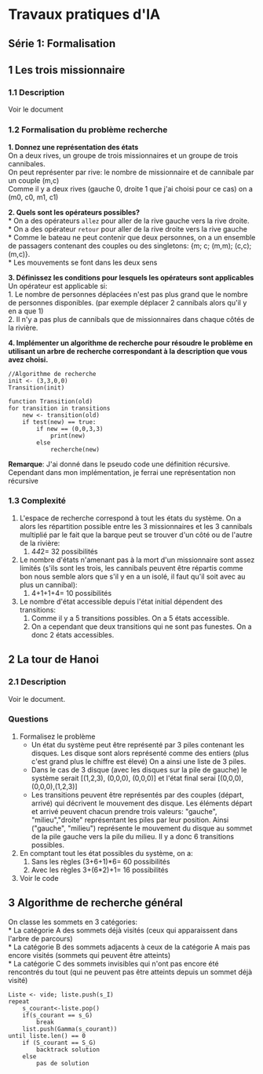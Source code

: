 Travaux pratiques d'IA
======================

## Série 1: Formalisation

## 1 Les trois missionnaire

### 1.1 Description
Voir le document

### 1.2 Formalisation du problème recherche
**1. Donnez une représentation des états**  
	On a deux rives, un groupe de trois missionnaires et un groupe de trois cannibales.  
	On peut représenter par rive: le nombre de missionnaire et de cannibale par un couple (m,c)  
	Comme il y a deux rives (gauche 0, droite 1 que j'ai choisi pour ce cas) on a (m0, c0, m1, c1)  
	
**2. Quels sont les opérateurs possibles?**  
	* On a des opérateurs `allez` pour aller de la rive gauche vers la rive droite.  
	* On a des opérateur `retour` pour aller de la rive droite vers la rive gauche  
	* Comme le bateau ne peut contenir que deux personnes, on a un ensemble de passagers contenant des couples ou des singletons: {m; c; (m,m); (c,c); (m,c)}.  
	* Les mouvements se font dans les deux sens  
	
**3. Définissez les conditions pour lesquels les opérateurs sont applicables**  
	Un opérateur est applicable si:  
	1. Le nombre de personnes déplacées n'est pas plus grand que le nombre de personnes disponibles. (par exemple déplacer 2 cannibals alors qu'il y en a que 1)  
	2. Il n'y a pas plus de cannibals que de missionnaires dans chaque côtés de la rivière.   
	
**4. Implémenter un algorithme de recherche pour résoudre le problème en utilisant un arbre de recherche correspondant à la description que vous avez choisi.**  

```
//Algorithme de recherche
init <- (3,3,0,0)
Transition(init)

function Transition(old)
for transition in transitions
	new <- transition(old)
	if test(new) == true:
		if new == (0,0,3,3)
			print(new)
		else
			recherche(new)
```

**Remarque**: J'ai donné dans le pseudo code une définition récursive. Cependant dans mon implémentation, je ferrai une représentation non récursive  

### 1.3 Complexité  
1. L'espace de recherche correspond à tout les états du système. On a alors les répartition possible entre les 3 missionnaires et les 3 cannibals multiplié par le fait que la barque peut se trouver d'un côté ou de l'autre de la rivière:  
	1. 4*4*2= 32 possibilités  
2. Le nombre d'états n'amenant pas à la mort d'un missionnaire sont assez limités (s'ils sont les trois, les cannibals peuvent être répartis comme bon nous semble alors que s'il y en a un isolé, il faut qu'il soit avec au plus un cannibal):  
	1. 4+1+1+4= 10 possibilités  
3. Le nombre d'état accessible depuis l'état initial dépendent des transitions:  
	1. Comme il y a 5 transitions possibles. On a 5 états accessible.  
	2. On a cependant que deux transitions qui ne sont pas funestes. On a donc 2 états accessibles.  
		
## 2 La tour de Hanoi  

### 2.1 Description  
Voir le document.  

### Questions  
1. Formalisez le problème  
	* Un état du système peut être représenté par 3 piles contenant les disques. Les disque sont alors représenté comme des entiers (plus c'est grand plus le chiffre est élevé) On a ainsi une liste de 3 piles.   
	* Dans le cas de 3 disque (avec les disques sur la pile de gauche) le système serait [(1,2,3), (0,0,0), (0,0,0)] et l'état final serai [(0,0,0),(0,0,0),(1,2,3)]  
	* Les transitions peuvent être représentés par des couples (départ, arrivé) qui décrivent le mouvement des disque. Les éléments départ et arrivé peuvent chacun prendre trois valeurs: "gauche", "milieu","droite" représentant les piles par leur position. Ainsi ("gauche", "milieu") représente le mouvement du disque au sommet de la pile gauche vers la pile du milieu. Il y a donc 6 transitions possibles.  
2. En comptant tout les état possibles du système, on a:  
	1. Sans les règles (3+6+1)*6= 60 possibilités  
	2. Avec les règles 3+(6*2)+1= 16 possibilités  
3. Voir le code  
  
  
## 3 Algorithme de recherche général  
On classe les sommets en 3 catégories:  
	* La catégorie A des sommets déjà visités (ceux qui apparaissent dans l'arbre de parcours)  
	* La catégorie B des sommets adjacents à ceux de la catégorie A mais pas encore visités (sommets qui peuvent être atteints)  
	* La catégorie C des sommets invisibles qui n'ont pas encore été rencontrés du tout (qui ne peuvent pas être atteints depuis un sommet déjà visité)  

```
Liste <- vide; liste.push(s_I)
repeat
	s_courant<-liste.pop()
	if(s_courant == s_G)
		break
	list.push(Gamma(s_courant))
until liste.len() == 0
	if (S_courant == S_G)
		backtrack solution	
	else
		pas de solution
```
